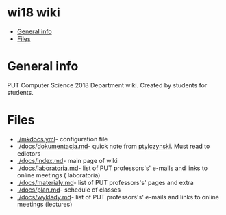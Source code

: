 # wi18 wiki
* [General info](#general-info)
* [Files](#files)

# General info
PUT Computer Science 2018 Department wiki. Created by students for students.

# Files
* [./mkdocs.yml](https://github.com/PUT-WI-18/wi18-wiki/blob/master/mkdocs.yml)- configuration file
* [./docs/dokumentacja.md](https://github.com/PUT-WI-18/wi18-wiki/blob/master/docs/dokumentacja.md)- quick note from [ptylczynski](https://github.com/ptylczynski). Must read to ediotors
* [./docs/index.md](https://github.com/PUT-WI-18/wi18-wiki/blob/master/docs/index.md)- main page of wiki
* [./docs/laboratoria.md](https://github.com/PUT-WI-18/wi18-wiki/blob/master/docs/laboratoria.md)- list of PUT professors's' e-mails and links to online meetings (
laboratoria)
* [./docs/materialy.md](https://github.com/PUT-WI-18/wi18-wiki/blob/master/docs/materialy.md)- list of PUT professors's' pages and extra 
* [./docs/plan.md](https://github.com/PUT-WI-18/wi18-wiki/blob/master/docs/plan.md)- schedule of classes
* [./docs/wyklady.md](https://github.com/PUT-WI-18/wi18-wiki/blob/master/docs/wyklady.md)- list of PUT professors's' e-mails and links to online meetings (lectures)

